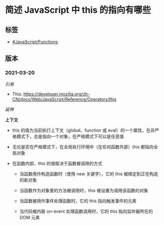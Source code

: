 # 简述 JavaScript 中 this 的指向有哪些

## 标签

- [#JavaScript/Functions](#)

## 版本

### 2021-03-20

*引用*

- This: https://developer.mozilla.org/zh-CN/docs/Web/JavaScript/Reference/Operators/this

*延伸*

**上下文**

- this 的值为当前执行上下文（global、function 或 eval）的一个属性，在非严格模式下，总是指向一个对象，在严格模式下可以是任意值

- 无论是否在严格模式下，在全局执行环境中（在任何函数外部）this 都指向全局对象

- 在函数内部，this 的值取决于函数被调用的方式

  - 当函数用作构造函数时（使用 new 关键字），它的 this 被绑定到正在构造的新对象

  - 当函数作为对象里的方法被调用时，this 被设置为调用该函数的对象

  - 当函数被用作事件处理函数时，它的 this 指向触发事件的元素

  - 当代码被内联 on-event 处理函数调用时，它的 this 指向监听器所在的 DOM 元素